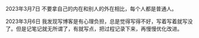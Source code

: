 
2023年3月7日
不要拿自己的内在和别人的外在相比，每个人都是普通人。

2023年3月6日
我发现写博客是有心理负担，总是觉得写得不好，写着写着就写没了。但是记笔记就无所谓了，有就写点，把过程记录下来，再慢慢优化改进。

